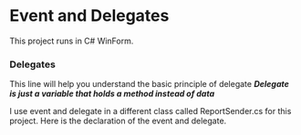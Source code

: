 # Event and Delegates
This project runs in C# WinForm.

### Delegates
This line will help you understand the basic principle of delegate
**_Delegate is just a variable that holds a method instead of data_**

I use event and delegate in a different class called ReportSender.cs for this project.
Here is the declaration of the event and delegate.
